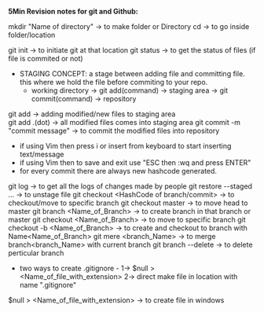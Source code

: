**5Min Revision notes for git and Github:**

mkdir "Name of directory" -> to make folder or Directory
cd -> to go inside folder/location

git init -> to initiate git at that location
git status -> to get the status of files (if file is commited or not)

- STAGING CONCEPT: a stage between adding file and committing file. this where we hold the file before commiting to your repo.
	- working directory -> git add(command) -> staging area -> git commit(command) -> repository
   
git add <filename> -> adding modified/new files to staging area<br>
git add .(dot) -> all modified files comes into staging area
git commit -m "commit message" -> to commit the modified files into repository

- if using Vim then press i or insert from keyboard to start inserting text/message
- if using Vim then to save and exit use "ESC then :wq and press ENTER"
- for every commit there are always new hashcode generated.
  
git log -> to get all the logs of changes made by people
git restore --staged <file>... -> to unstage file
git checkout <HashCode of branch/commit> -> to checkout/move to specific branch
git checkout master -> to move head to master
git branch <Name_of_Branch> -> to create branch in that branch or master
git checkout <Name_of_Branch> -> to move to specific branch
git checkout -b <Name_of_Branch> -> to create and checkout to branch with Name<Name_of_Branch>
git mere <branch_Name> -> to merge branch<branch_Name> with current branch
git branch --delete <branchname> -> to delete perticular branch

- two ways to create .gitignore -
1-> $null > <Name_of_file_with_extension>
2-> direct make file in location with name ".gitignore"

$null > <Name_of_file_with_extension> -> to create file in windows
